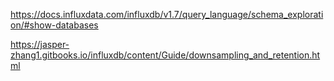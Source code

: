 https://docs.influxdata.com/influxdb/v1.7/query_language/schema_exploration/#show-databases

https://jasper-zhang1.gitbooks.io/influxdb/content/Guide/downsampling_and_retention.html
